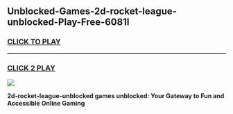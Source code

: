 
## Unblocked-Games-2d-rocket-league-unblocked-Play-Free-6081l
<h3>
<a href="https://premium76.site?title=2d-rocket-league-unblocked&ref=23A">CLICK TO PLAY</a></h3>
<hr>

<h3>
<a href="https://premium76.site?title=2d-rocket-league-unblocked&ref=23A">CLICK 2 PLAY</a>
  
</h3>

<a href="https://premium76.site?title=2d-rocket-league-unblocked&ref=23A"><img src="https://clearcache.store/games.png"></a>


**2d-rocket-league-unblocked games unblocked: Your Gateway to Fun and Accessible Online Gaming**
